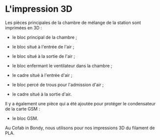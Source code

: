 # L'impression 3D

Les pièces principales de la chambre de mélange de la station sont imprimées en 3D :

- le bloc principal de la chambre ;

- le bloc situé à l'entrée de l'air ;

- le bloc situé à la sortie de l'air ;

- le bloc enfermant le ventilateur dans la chambre ;

- le cadre situé à l'entrée d'air ;

- le bloc percé de trous pour l'admission d'air ;

- le cadre situé à la sortie d'air.

Il y a également une pièce qui a été ajoutée pour protéger le condensateur de la carte GSM :

- le bloc GSM.

Au Cofab in Bondy, nous utilisons pour nos impressions 3D du filament de PLA.